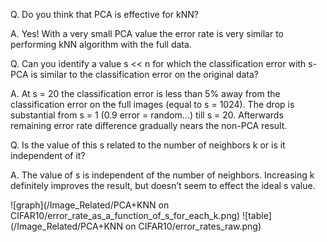 Q. Do you think that PCA is effective for kNN? 

A. Yes! With a very small PCA value the error rate is very similar to performing kNN algorithm with the full data.

Q. Can you identify a value s << n for which the classification error with s-PCA is similar to the classification error on the original data?

A. At s = 20 the classification error is less than 5% away from the classification error on the full images (equal to s = 1024). The drop is substantial from s = 1 (0.9 error = random...) till s = 20. Afterwards remaining error rate difference gradually nears the non-PCA result.

Q. Is the value of this s related to the number of neighbors k or is it independent of it?

A. The value of s is independent of the number of neighbors. Increasing k definitely improves the result, but doesn’t seem to effect the ideal s value.

![graph](/Image_Related/PCA+KNN on CIFAR10/error_rate_as_a_function_of_s_for_each_k.png)
![table](/Image_Related/PCA+KNN on CIFAR10/error_rates_raw.png)